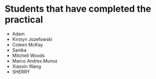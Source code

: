 # Students that have completed the practical

- Adam
- Kirstyn Jozefowski
- Coleen McKay
- Sanika
- Mitchell Woods
- Marco Andres Munoz
- Xiaoxin Wang
- SHERRY

